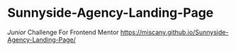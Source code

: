 # Sunnyside-Agency-Landing-Page
*Junior* Challenge For Frontend Mentor
https://miscany.github.io/Sunnyside-Agency-Landing-Page/
